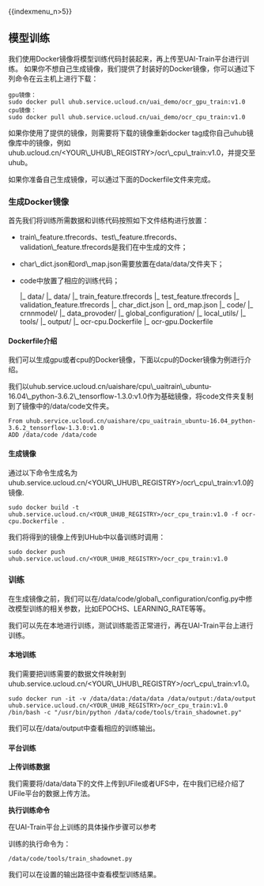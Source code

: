 {{indexmenu_n>5}}

## 模型训练

我们使用Docker镜像将模型训练代码封装起来，再上传至UAI-Train平台进行训练。
如果你不想自己生成镜像，我们提供了封装好的Docker镜像，你可以通过下列命令在云主机上进行下载：

    gpu镜像：
    sudo docker pull uhub.service.ucloud.cn/uai_demo/ocr_gpu_train:v1.0
    cpu镜像：
    sudo docker pull uhub.service.ucloud.cn/uai_demo/ocr_cpu_train:v1.0

如果你使用了提供的镜像，则需要将下载的镜像重新docker
tag成你自己uhub镜像库中的镜像，例如uhub.ucloud.cn/\<YOUR\\\_UHUB\\\_REGISTRY\>/ocr\\\_cpu\\\_train:v1.0，并提交至uhub。

如果你准备自己生成镜像，可以通过下面的Dockerfile文件来完成。

### 生成Docker镜像

首先我们将训练所需数据和训练代码按照如下文件结构进行放置：

  - train\\\_feature.tfrecords、test\\\_feature.tfrecords、validation\\\_feature.tfrecords是我们在[](/ai/uai-train/cases/crnn/tfrecords)中生成的文件；
  - char\\\_dict.json和ord\\\_map.json需要放置在data/data/文件夹下；
  - code中放置了相应的训练代码；



    |_ data/
       |_ data/
         |_ train_feature.tfrecords
         |_ test_feature.tfrecords
         |_ validation_feature.tfrecords
         |_ char_dict.json
         |_ ord_map.json
       |_ code/
         |_ crnnmodel/
         |_ data_provoder/
         |_ global_configuration/
         |_ local_utils/
         |_ tools/
       |_ output/
       |_ ocr-cpu.Dockerfile 
       |_ ocr-gpu.Dockerfile

#### Dockerfile介绍

我们可以生成gpu或者cpu的Docker镜像，下面以cpu的Docker镜像为例进行介绍。

我们以uhub.service.ucloud.cn/uaishare/cpu\\\_uaitrain\\\_ubuntu-16.04\\\_python-3.6.2\\\_tensorflow-1.3.0:v1.0作为基础镜像，将code文件夹复制到了镜像中的/data/code文件夹。

    From uhub.service.ucloud.cn/uaishare/cpu_uaitrain_ubuntu-16.04_python-3.6.2_tensorflow-1.3.0:v1.0
    ADD /data/code /data/code

#### 生成镜像

通过以下命令生成名为uhub.service.ucloud.cn/\<YOUR\\\_UHUB\\\_REGISTRY\>/ocr\\\_cpu\\\_train:v1.0的镜像.

    sudo docker build -t uhub.service.ucloud.cn/<YOUR_UHUB_REGISTRY>/ocr_cpu_train:v1.0 -f ocr-cpu.Dockerfile .

我们将得到的镜像上传到UHub中以备训练时调用：

``` 
sudo docker push uhub.service.ucloud.cn/<YOUR_UHUB_REGISTRY>/ocr_cpu_train:v1.0 
```

### 训练

在生成镜像之前，我们可以在/data/code/global\\\_configuration/config.py中修改模型训练的相关参数，比如EPOCHS、LEARNING\_RATE等等。

我们可以先在本地进行训练，测试训练能否正常进行，再在UAI-Train平台上进行训练。

#### 本地训练

我们需要把训练需要的数据文件映射到uhub.service.ucloud.cn/\<YOUR\\\_UHUB\\\_REGISTRY\>/ocr\\\_cpu\\\_train:v1.0。

    sudo docker run -it -v /data/data:/data/data /data/output:/data/output  uhub.service.ucloud.cn/<YOUR_UHUB_REGISTRY>/ocr_cpu_train:v1.0  /bin/bash -c "/usr/bin/python /data/code/tools/train_shadownet.py"

我们可以在/data/output中查看相应的训练输出。

#### 平台训练

**上传训练数据**

我们需要将/data/data下的文件上传到UFile或者UFS中，在[](/ai/uai-train/cases/crnn/tfrecords)中我们已经介绍了UFile平台的数据上传方法。

**执行训练命令**

在UAI-Train平台上训练的具体操作步骤可以参考[](/ai/uai-train/set-up/tf-mnist/train)

训练的执行命令为：

``` 
/data/code/tools/train_shadownet.py 
```

我们可以在设置的输出路径中查看模型训练结果。
